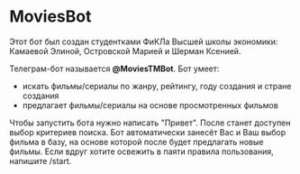 # MoviesBot
Этот бот был создан студентками ФиКЛа Высшей школы экономики: Камаевой Элиной, Островской Марией и Шерман Ксенией.

Телеграм-бот называется **@MoviesTMBot**. Бот умеет:
- искать фильмы/сериалы по жанру, рейтингу, году создания и стране создания
- предлагает фильмы/сериалы на основе просмотренных фильмов

Чтобы запустить бота нужно написать "Привет". После станет доступен выбор критериев поиска. Бот автоматически занесёт Вас и Ваш выбор фильма в базу, на основе которой после будет предлагать новые фильмы.
Если вдруг хотите освежить в паяти правила пользования, напишите /start.
